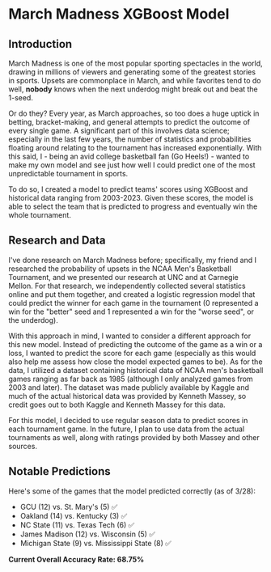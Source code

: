 # March Madness XGBoost Model


## Introduction

March Madness is one of the most popular sporting spectacles in the world, drawing in millions of viewers and generating some of the greatest stories in sports. Upsets are commonplace in March, and while favorites tend to do well, **nobody** knows when the next underdog might break out and beat the 1-seed.

Or do they? Every year, as March approaches, so too does a huge uptick in betting, bracket-making, and general attempts to predict the outcome of every single game. A significant part of this involves data science; especially in the last few years, the number of statistics and probabilities floating around relating to the tournament has increased exponentially. With this said, I - being an avid college basketball fan (Go Heels!) - wanted to make my own model and see just how well I could predict one of the most unpredictable tournament in sports.

To do so, I created a model to predict teams' scores using XGBoost and historical data ranging from 2003-2023. Given these scores, the model is able to select the team that is predicted to progress and eventually win the whole tournament.


## Research and Data

I've done research on March Madness before; specifically, my friend and I researched the probability of upsets in the NCAA Men's Basketball Tournament, and we presented our research at UNC and at Carnegie Mellon. For that research, we independently collected several statistics online and put them together, and created a logistic regression model that could predict the winner for each game in the tournament (0 represented a win for the "better" seed and 1 represented a win for the "worse seed", or the underdog).

With this approach in mind, I wanted to consider a different approach for this new model. Instead of predicting the outcome of the game as a win or a loss, I wanted to predict the score for each game (especially as this would also help me assess how close the model expected games to be). As for the data, I utilized a dataset containing historical data of NCAA men's basketball games ranging as far back as 1985 (although I only analyzed games from 2003 and later). The dataset was made publicly available by Kaggle and much of the actual historical data was provided by Kenneth Massey, so credit goes out to both Kaggle and Kenneth Massey for this data.

For this model, I decided to use regular season data to predict scores in each tournament game. In the future, I plan to use data from the actual tournaments as well, along with ratings provided by both Massey and other sources.


## Notable Predictions

Here's some of the games that the model predicted correctly (as of 3/28):

* GCU (12) vs. St. Mary's (5) :white_check_mark:
* Oakland (14) vs. Kentucky (3) :white_check_mark:
* NC State (11) vs. Texas Tech (6) :white_check_mark:
* James Madison (12) vs. Wisconsin (5) :white_check_mark:
* Michigan State (9) vs. Mississippi State (8) :white_check_mark:

**Current Overall Accuracy Rate: 68.75%**